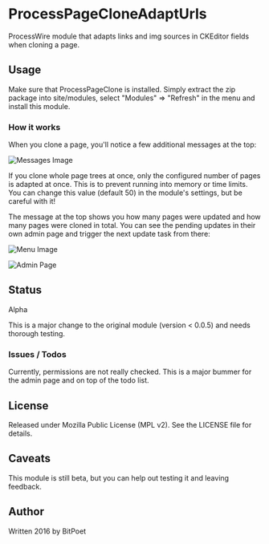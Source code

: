 # ProcessPageCloneAdaptUrls
ProcessWire module that adapts links and img sources in CKEditor fields when cloning a page.

## Usage

Make sure that ProcessPageClone is installed. Simply extract the zip package into site/modules, select "Modules" => "Refresh" in the menu and install this module.

### How it works

When you clone a page, you'll notice a few additional messages at the top:

![Messages Image](https://bitpoet.github.io/img/ppcau-messages.png)

If you clone whole page trees at once, only the configured number of pages is adapted at once. This is to prevent running into memory or time limits. You can change this value (default 50) in the module's settings, but be careful with it!

The message at the top shows you how many pages were updated and how many pages were cloned in total. You can see the pending updates in their own admin page and trigger the next update task from there:

![Menu Image](https://bitpoet.github.io/img/ppcau-adminmenu.png)

![Admin Page](http://bitpoet.github.io/img/ppcau-adminpage.png)

## Status

Alpha

This is a major change to the original module (version < 0.0.5) and needs thorough testing.

### Issues / Todos

Currently, permissions are not really checked. This is a major bummer for the admin page and on top of the todo list.

## License

Released under Mozilla Public License (MPL v2). See the LICENSE file for details.

## Caveats

This module is still beta, but you can help out testing it and leaving feedback.

## Author

Written 2016 by BitPoet
